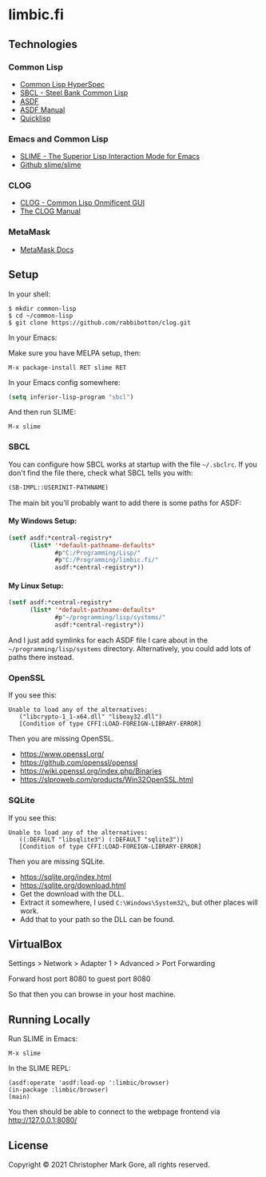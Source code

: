 # limbic.fi

## Technologies

### Common Lisp

- [Common Lisp HyperSpec](http://www.lispworks.com/documentation/HyperSpec/Front/)
- [SBCL - Steel Bank Common Lisp](http://www.sbcl.org/)
- [ASDF](https://common-lisp.net/project/asdf/)
- [ASDF Manual](https://www.common-lisp.net/project/asdf/asdf.html)
- [Quicklisp](https://www.quicklisp.org/beta/)

### Emacs and Common Lisp

- [SLIME - The Superior Lisp Interaction Mode for Emacs](https://common-lisp.net/project/slime/)
- [Github slime/slime](https://github.com/slime/slime)

### CLOG

- [CLOG - Common Lisp Onmificent GUI](https://github.com/rabbibotton/clog)
- [The CLOG Manual](https://rabbibotton.github.io/clog/clog-manual.html)

### MetaMask

- [MetaMask Docs](https://docs.metamask.io/guide/)

## Setup

In your shell:

```
$ mkdir common-lisp
$ cd ~/common-lisp
$ git clone https://github.com/rabbibotton/clog.git
```

In your Emacs:

Make sure you have MELPA setup, then:

```
M-x package-install RET slime RET
```

In your Emacs config somewhere:

```lisp
(setq inferior-lisp-program "sbcl")
```

And then run SLIME:

```
M-x slime
```

### SBCL

You can configure how SBCL works at startup with the file `~/.sbclrc`.
If you don't find the file there, check what SBCL tells you with:

```lisp
(SB-IMPL::USERINIT-PATHNAME)
```

The main bit you'll probably want to add there is some paths for ASDF:

#### My Windows Setup:

```lisp
(setf asdf:*central-registry*
      (list* '*default-pathname-defaults*
             #p"C:/Programming/Lisp/"
             #p"C:/Programming/limbic.fi/"
             asdf:*central-registry*))
```

#### My Linux Setup:

```lisp
(setf asdf:*central-registry*
      (list* '*default-pathname-defaults*
             #p"~/programming/lisp/systems/"
             asdf:*central-registry*))
```

And I just add symlinks for each ASDF file I care about in the `~/programming/lisp/systems` directory.
Alternatively, you could add lots of paths there instead.

### OpenSSL

If you see this:

```
Unable to load any of the alternatives:
   ("libcrypto-1_1-x64.dll" "libeay32.dll")
   [Condition of type CFFI:LOAD-FOREIGN-LIBRARY-ERROR]
```

Then you are missing OpenSSL.

- https://www.openssl.org/
- https://github.com/openssl/openssl
- https://wiki.openssl.org/index.php/Binaries
- https://slproweb.com/products/Win32OpenSSL.html

### SQLite

If you see this:

```
Unable to load any of the alternatives:
   ((:DEFAULT "libsqlite3") (:DEFAULT "sqlite3"))
   [Condition of type CFFI:LOAD-FOREIGN-LIBRARY-ERROR]

```

Then you are missing SQLite.

- https://sqlite.org/index.html
- https://sqlite.org/download.html
- Get the download with the DLL.
- Extract it somewhere, I used `C:\Windows\System32\`, but other places will work.
- Add that to your path so the DLL can be found.

## VirtualBox

Settings > Network > Adapter 1 > Advanced > Port Forwarding

Forward host port 8080
to guest port 8080

So that then you can browse in your host machine.

## Running Locally

Run SLIME in Emacs:

```
M-x slime
```

In the SLIME REPL:

```
(asdf:operate 'asdf:load-op ':limbic/browser)
(in-package :limbic/browser)
(main)
```

You then should be able to connect to the webpage frontend via 
http://127.0.0.1:8080/

## License

Copyright © 2021 Christopher Mark Gore, all rights reserved.
